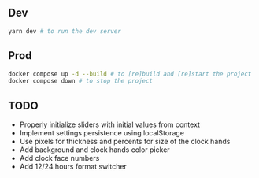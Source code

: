 ## Dev

```bash
yarn dev # to run the dev server
```

## Prod
```sh
docker compose up -d --build # to [re]build and [re]start the project
docker compose down # to stop the project
```

## TODO
- Properly initialize sliders with initial values from context
- Implement settings persistence using localStorage
- Use pixels for thickness and percents for size of the clock hands
- Add background and clock hands color picker
- Add clock face numbers
- Add 12/24 hours format switcher
